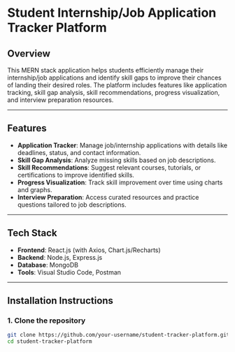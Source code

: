 # Student Internship/Job Application Tracker Platform

## **Overview**
This MERN stack application helps students efficiently manage their internship/job applications and identify skill gaps to improve their chances of landing their desired roles. The platform includes features like application tracking, skill gap analysis, skill recommendations, progress visualization, and interview preparation resources.

---

## **Features**
- **Application Tracker**: Manage job/internship applications with details like deadlines, status, and contact information.
- **Skill Gap Analysis**: Analyze missing skills based on job descriptions.
- **Skill Recommendations**: Suggest relevant courses, tutorials, or certifications to improve identified skills.
- **Progress Visualization**: Track skill improvement over time using charts and graphs.
- **Interview Preparation**: Access curated resources and practice questions tailored to job descriptions.

---

## **Tech Stack**
- **Frontend**: React.js (with Axios, Chart.js/Recharts)
- **Backend**: Node.js, Express.js
- **Database**: MongoDB
- **Tools**: Visual Studio Code, Postman

---

## **Installation Instructions**

### 1. Clone the repository
```bash
git clone https://github.com/your-username/student-tracker-platform.git
cd student-tracker-platform
